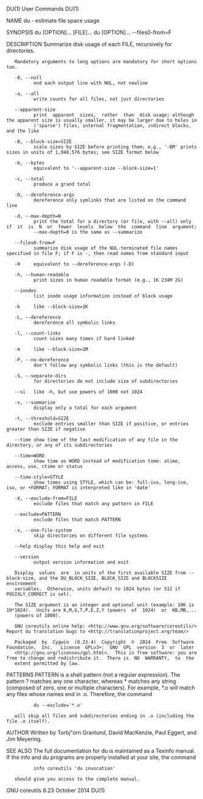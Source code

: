 DU(1)                                                             User Commands                                                            DU(1)



NAME
       du - estimate file space usage

SYNOPSIS
       du [OPTION]... [FILE]...
       du [OPTION]... --files0-from=F

DESCRIPTION
       Summarize disk usage of each FILE, recursively for directories.

       Mandatory arguments to long options are mandatory for short options too.

       -0, --null
              end each output line with NUL, not newline

       -a, --all
              write counts for all files, not just directories

       --apparent-size
              print  apparent  sizes,  rather  than  disk usage; although the apparent size is usually smaller, it may be larger due to holes in
              ('sparse') files, internal fragmentation, indirect blocks, and the like

       -B, --block-size=SIZE
              scale sizes by SIZE before printing them; e.g., '-BM' prints sizes in units of 1,048,576 bytes; see SIZE format below

       -b, --bytes
              equivalent to '--apparent-size --block-size=1'

       -c, --total
              produce a grand total

       -D, --dereference-args
              dereference only symlinks that are listed on the command line

       -d, --max-depth=N
              print the total for a directory (or file, with --all) only  if  it  is  N  or  fewer  levels  below  the  command  line  argument;
              --max-depth=0 is the same as --summarize

       --files0-from=F
              summarize disk usage of the NUL-terminated file names specified in file F; if F is -, then read names from standard input

       -H     equivalent to --dereference-args (-D)

       -h, --human-readable
              print sizes in human readable format (e.g., 1K 234M 2G)

       --inodes
              list inode usage information instead of block usage

       -k     like --block-size=1K

       -L, --dereference
              dereference all symbolic links

       -l, --count-links
              count sizes many times if hard linked

       -m     like --block-size=1M

       -P, --no-dereference
              don't follow any symbolic links (this is the default)

       -S, --separate-dirs
              for directories do not include size of subdirectories

       --si   like -h, but use powers of 1000 not 1024

       -s, --summarize
              display only a total for each argument

       -t, --threshold=SIZE
              exclude entries smaller than SIZE if positive, or entries greater than SIZE if negative

       --time show time of the last modification of any file in the directory, or any of its subdirectories

       --time=WORD
              show time as WORD instead of modification time: atime, access, use, ctime or status

       --time-style=STYLE
              show times using STYLE, which can be: full-iso, long-iso, iso, or +FORMAT; FORMAT is interpreted like in 'date'

       -X, --exclude-from=FILE
              exclude files that match any pattern in FILE

       --exclude=PATTERN
              exclude files that match PATTERN

       -x, --one-file-system
              skip directories on different file systems

       --help display this help and exit

       --version
              output version information and exit

       Display  values  are  in units of the first available SIZE from --block-size, and the DU_BLOCK_SIZE, BLOCK_SIZE and BLOCKSIZE environment
       variables.  Otherwise, units default to 1024 bytes (or 512 if POSIXLY_CORRECT is set).

       The SIZE argument is an integer and optional unit (example: 10K is 10*1024).  Units are K,M,G,T,P,E,Z,Y (powers  of  1024)  or  KB,MB,...
       (powers of 1000).

       GNU coreutils online help: <http://www.gnu.org/software/coreutils/> Report du translation bugs to <http://translationproject.org/team/>

       Packaged  by  Cygwin  (8.23-4)  Copyright  ©  2014  Free  Software  Foundation,  Inc.   License  GPLv3+:  GNU  GPL  version  3  or  later
       <http://gnu.org/licenses/gpl.html>.  This is free software: you are free to change and redistribute it.  There is  NO  WARRANTY,  to  the
       extent permitted by law.

PATTERNS
       PATTERN  is a shell pattern (not a regular expression).  The pattern ?  matches any one character, whereas * matches any string (composed
       of zero, one or multiple characters).  For example, *.o will match any files whose names end in .o.  Therefore, the command

              du --exclude='*.o'

       will skip all files and subdirectories ending in .o (including the file .o itself).

AUTHOR
       Written by Torbj"orn Granlund, David MacKenzie, Paul Eggert, and Jim Meyering.

SEE ALSO
       The full documentation for du is maintained as a Texinfo manual.  If the info and du programs are properly installed at  your  site,  the
       command

              info coreutils 'du invocation'

       should give you access to the complete manual.



GNU coreutils 8.23                                                October 2014                                                             DU(1)
